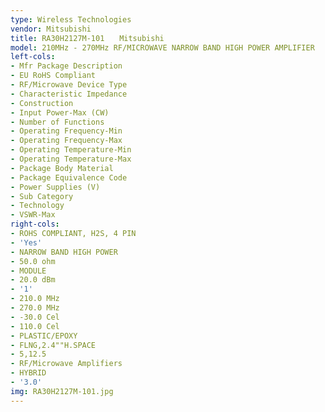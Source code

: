 ```yaml
---
type: Wireless Technologies
vendor: Mitsubishi
title: RA30H2127M-101　　Mitsubishi
model: 210MHz - 270MHz RF/MICROWAVE NARROW BAND HIGH POWER AMPLIFIER
left-cols:
- Mfr Package Description
- EU RoHS Compliant
- RF/Microwave Device Type
- Characteristic Impedance
- Construction
- Input Power-Max (CW)
- Number of Functions
- Operating Frequency-Min
- Operating Frequency-Max
- Operating Temperature-Min
- Operating Temperature-Max
- Package Body Material
- Package Equivalence Code
- Power Supplies (V)
- Sub Category
- Technology
- VSWR-Max
right-cols:
- ROHS COMPLIANT, H2S, 4 PIN
- 'Yes'
- NARROW BAND HIGH POWER
- 50.0 ohm
- MODULE
- 20.0 dBm
- '1'
- 210.0 MHz
- 270.0 MHz
- -30.0 Cel
- 110.0 Cel
- PLASTIC/EPOXY
- FLNG,2.4""H.SPACE
- 5,12.5
- RF/Microwave Amplifiers
- HYBRID
- '3.0'
img: RA30H2127M-101.jpg
---
```

